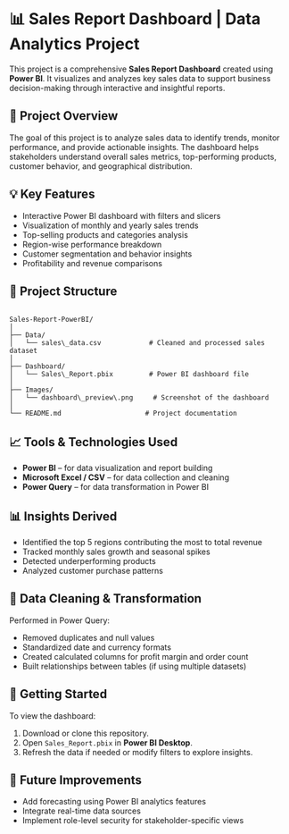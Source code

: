 # 📊 Sales Report Dashboard | Data Analytics Project

This project is a comprehensive **Sales Report Dashboard** created using **Power BI**. It visualizes and analyzes key sales data to support business decision-making through interactive and insightful reports.

## 📌 Project Overview

The goal of this project is to analyze sales data to identify trends, monitor performance, and provide actionable insights. The dashboard helps stakeholders understand overall sales metrics, top-performing products, customer behavior, and geographical distribution.

## 💡 Key Features

- Interactive Power BI dashboard with filters and slicers
- Visualization of monthly and yearly sales trends
- Top-selling products and categories analysis
- Region-wise performance breakdown
- Customer segmentation and behavior insights
- Profitability and revenue comparisons

## 📂 Project Structure

```

Sales-Report-PowerBI/
│
├── Data/
│   └── sales\_data.csv            # Cleaned and processed sales dataset
│
├── Dashboard/
│   └── Sales\_Report.pbix         # Power BI dashboard file
│
├── Images/
│   └── dashboard\_preview\.png     # Screenshot of the dashboard
│
└── README.md                     # Project documentation

```

## 📈 Tools & Technologies Used

- **Power BI** – for data visualization and report building
- **Microsoft Excel / CSV** – for data collection and cleaning
- **Power Query** – for data transformation in Power BI

## 📊 Insights Derived

- Identified the top 5 regions contributing the most to total revenue
- Tracked monthly sales growth and seasonal spikes
- Detected underperforming products
- Analyzed customer purchase patterns

## 🧼 Data Cleaning & Transformation

Performed in Power Query:
- Removed duplicates and null values
- Standardized date and currency formats
- Created calculated columns for profit margin and order count
- Built relationships between tables (if using multiple datasets)

## 🚀 Getting Started

To view the dashboard:
1. Download or clone this repository.
2. Open `Sales_Report.pbix` in **Power BI Desktop**.
3. Refresh the data if needed or modify filters to explore insights.

## 📝 Future Improvements

- Add forecasting using Power BI analytics features
- Integrate real-time data sources
- Implement role-level security for stakeholder-specific views

